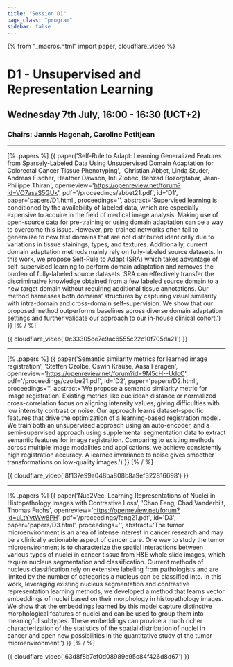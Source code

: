 ```yaml
---
title: "Session D1"
page_class: "program"
sidebar: false
---
```


{% from "_macros.html" import paper, cloudflare_video %}


# D1 - Unsupervised and Representation Learning
##  Wednesday 7th July, 16:00 - 16:30 (UCT+2)
### Chairs: Jannis Hagenah, Caroline Petitjean



---
                        
[% .papers %]
{{ paper('Self-Rule to Adapt: Learning Generalized Features from Sparsely-Labeled Data Using Unsupervised Domain Adaptation for Colorectal Cancer Tissue Phenotyping',
        'Christian Abbet, Linda Studer, Andreas Fischer, Heather Dawson, Inti Zlobec, Behzad Bozorgtabar, Jean-Philippe Thiran',
        openreview='https://openreview.net/forum?id=VO7asaS5GUk',
        pdf='/proceedings/abbet21.pdf',
        id='D1',
        paper='papers/D1.html',
        proceedings='',
        abstract='Supervised learning is conditioned by the availability of labeled data, which are especially expensive to acquire in the field of medical image analysis. Making use of open-source data for pre-training or using domain adaptation can be a way to overcome this issue. However, pre-trained networks often fail to generalize to new test domains that are not distributed identically due to variations in tissue stainings, types, and textures. Additionally, current domain adaptation methods mainly rely on fully-labeled source datasets. In this work, we propose Self-Rule to Adapt (SRA) which takes advantage of self-supervised learning to perform domain adaptation and removes the burden of fully-labeled source datasets. SRA can effectively transfer the discriminative knowledge obtained from a few labeled source domain to a new target domain without requiring additional tissue annotations. Our method harnesses both domains’ structures by capturing visual similarity with intra-domain and cross-domain self-supervision. We show that our proposed method outperforms baselines across diverse domain adaptation settings and further validate our approach to our in-house clinical cohort.')
}}
[% / %]
                        
{{ cloudflare_video('0c33305de7e9ac6555c22c10f705da21') }}
                        

---
                        
[% .papers %]
{{ paper('Semantic similarity metrics for learned image registration',
        'Steffen Czolbe, Oswin Krause, Aasa Feragen',
        openreview='https://openreview.net/forum?id=9M5cH--UdcC',
        pdf='/proceedings/czolbe21.pdf',
        id='D2',
        paper='papers/D2.html',
        proceedings='',
        abstract='We propose a semantic similarity metric for image registration. Existing metrics like euclidean distance or normalized cross-correlation focus on aligning intensity values, giving difficulties with low intensity contrast or noise. Our approach learns dataset-specific features that drive the optimization of a learning-based registration model. We train both an unsupervised approach using an auto-encoder, and a semi-supervised approach using supplemental segmentation data to extract semantic features for image registration. Comparing to existing methods across multiple image modalities and applications, we achieve consistently high registration accuracy. A learned invariance to noise gives smoother transformations on low-quality images.')
}}
[% / %]
                        
{{ cloudflare_video('8f137e99a048ba808b8a9ef322816698') }}
                        

---
                        
[% .papers %]
{{ paper('Nuc2Vec: Learning Representations of Nuclei in Histopathology Images with Contrastive Loss',
        'Chao Feng, Chad Vanderbilt, Thomas Fuchs',
        openreview='https://openreview.net/forum?id=uLtYvtWw8PH',
        pdf='/proceedings/feng21.pdf',
        id='D3',
        paper='papers/D3.html',
        proceedings='',
        abstract='The tumor microenvironment is an area of intense interest in cancer research and may be a clinically actionable aspect of cancer care. One way to study the tumor microenvironment is to characterize the spatial interactions between various types of nuclei in cancer tissue from H&E whole slide images, which require nucleus segmentation and classification. Current methods of nucleus classification rely on extensive labeling from pathologists and are limited by the number of categories a nucleus can be classified into. In this work, leveraging existing nucleus segmentation and contrastive representation learning methods, we developed a method that learns vector embeddings of nuclei based on their morphology in histopathology images. We show that the embeddings learned by this model capture distinctive morphological features of nuclei and can be used to group them into meaningful subtypes. These embeddings can provide a much richer characterization of the statistics of the spatial distribution of nuclei in cancer and open new possibilities in the quantitative study of the tumor microenvironment.')
}}
[% / %]
                        
{{ cloudflare_video('63d8f8b7ef0d08989e95c84f426d8d67') }}
                        